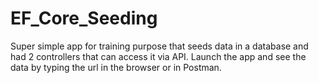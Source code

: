 # EF_Core_Seeding
Super simple app for training purpose that seeds data in a database and had 2 controllers that can access it via API.  Launch the app and see the data by typing the url in the browser or in Postman.
